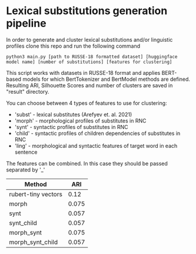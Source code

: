 # Lexical substitutions generation pipeline

In order to generate and cluster lexical substitutions and/or linguistic profiles clone this repo and run the following command

`python3 main.py [path to RUSSE-18 formatted dataset] [huggingface model name] [number of substitutions] [features for clustering]`

This script works with datasets in RUSSE-18 format and applies BERT-based models for which BertTokenizer and BertModel methods are defined. Resulting ARI, Silhouette Scores and number of clusters are saved in "result" directory.  

You can choose between 4 types of features to use for clustering:

- 'subst' - lexical substitutes (Arefyev et. al. 2021)
- 'morph' - morphological profiles of substitutes in RNC
- 'synt' - syntactic profiles of substitutes in RNC
- 'child' - syntactic profiles of children dependencies of substitutes in RNC
- 'ling' - morphological and syntactic features of target word in each sentence

The features can be combined. In this case they should be passed separated by '_'

| **Method** | **ARI** |
|--------|-------|
| rubert-tiny vectors | 0.12 |
| morph | 0.075 |
| synt | 0.057 |
| synt_child | 0.057 |
| morph_synt | 0.075 |
| morph_synt_child | 0.057 |

